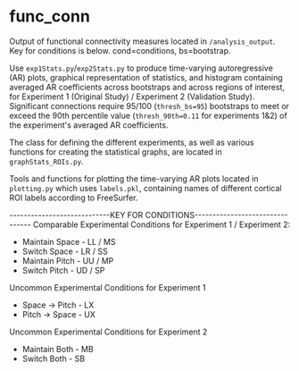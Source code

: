 # func_conn 

Output of functional connectivity measures located in `/analysis_output`.  
Key for conditions is below. cond=conditions, bs=bootstrap.

Use `exp1Stats.py`/`exp2Stats.py` to produce time-varying autoregressive (AR) plots, graphical representation of statistics, and histogram containing averaged AR coefficients across bootstraps and across regions of interest, for Experiment 1 (Original Study) / Experiment 2 (Validation Study). Significant connections require 95/100 (`thresh_bs=95`) bootstraps to meet or exceed the 90th percentile value (`thresh_90th=0.11` for experiments 1&2) of the experiment's averaged AR coefficients.

The class for defining the different experiments, as well as various functions for creating the statistical graphs, are located in `graphStats_ROIs.py`.

Tools and functions for plotting the time-varying AR plots located in `plotting.py` which uses `labels.pkl`, containing names of different cortical ROI labels according to FreeSurfer. 

----------------------------KEY FOR CONDITIONS-------------------------------- 
Comparable Experimental Conditions for Experiment 1 / Experiment 2:  
 - Maintain Space - LL / MS  
 - Switch Space - LR / SS  
 - Maintain Pitch - UU / MP  
 - Switch Pitch - UD / SP  

Uncommon Experimental Conditions for Experiment 1 
 - Space -> Pitch - LX 
 - Pitch -> Space - UX 

Uncommon Experimental Conditions for Experiment 2
 - Maintain Both - MB
 - Switch Both - SB
